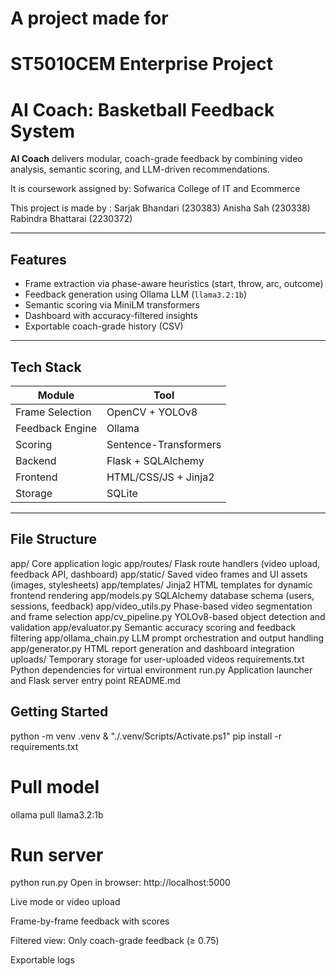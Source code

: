 

# A project made for

# ST5010CEM Enterprise Project

# AI Coach: Basketball Feedback System

**AI Coach** delivers modular, coach-grade feedback by combining video analysis, semantic scoring, and LLM-driven recommendations.

It is coursework assigned by: Sofwarica College of IT and Ecommerce


This project is made by : 
        Sarjak Bhandari (230383) 
        Anisha Sah (230338)
        Rabindra Bhattarai (2230372)


---

##  Features

- Frame extraction via phase-aware heuristics (start, throw, arc, outcome)
- Feedback generation using Ollama LLM (`llama3.2:1b`)
- Semantic scoring via MiniLM transformers
- Dashboard with accuracy-filtered insights
- Exportable coach-grade history (CSV)

---

##  Tech Stack

| Module              | Tool                      |
|---------------------|---------------------------|
| Frame Selection     | OpenCV + YOLOv8           |
| Feedback Engine     | Ollama                    |
| Scoring             | Sentence-Transformers     |
| Backend             | Flask + SQLAlchemy        |
| Frontend            | HTML/CSS/JS + Jinja2      |
| Storage             | SQLite                    |

---

## File Structure


app/	Core application logic
app/routes/	Flask route handlers (video upload, feedback API, dashboard)
app/static/	Saved video frames and UI assets (images, stylesheets)
app/templates/	Jinja2 HTML templates for dynamic frontend rendering
app/models.py	SQLAlchemy database schema (users, sessions, feedback)
app/video_utils.py	Phase-based video segmentation and frame selection
app/cv_pipeline.py	YOLOv8-based object detection and validation
app/evaluator.py	Semantic accuracy scoring and feedback filtering
app/ollama_chain.py	LLM prompt orchestration and output handling
app/generator.py	HTML report generation and dashboard integration
uploads/	Temporary storage for user-uploaded videos
requirements.txt	Python dependencies for virtual environment
run.py	Application launcher and Flask server entry point
README.md	

## Getting Started

python -m venv .venv
& "./.venv/Scripts/Activate.ps1"
pip install -r requirements.txt

# Pull model
ollama pull llama3.2:1b

# Run server
python run.py
Open in browser: http://localhost:5000


Live mode or video upload

Frame-by-frame feedback with scores

Filtered view: Only coach-grade feedback (≥ 0.75)

Exportable logs
